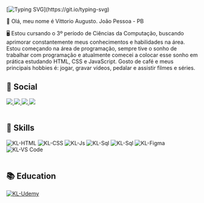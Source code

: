 [![Typing SVG](https://readme-typing-svg.demolab.com?font=Fira+Code&size=32&pause=1000&color=000BFF&random=false&width=435&lines=Hey+guys!;%F0%9F%91%8BI'm+Vittorio;Welcome+to+My+GitHub+Profile!)](https://git.io/typing-svg)

👋 Olá, meu nome é Vittorio Augusto. João Pessoa - PB

🖥️ Estou cursando o 3º período de Ciências da Computação, buscando aprimorar constantemente meus conhecimentos e habilidades na área.
Estou começando na área de programação, sempre tive o sonho de trabalhar com programação e atualmente comecei a colocar esse sonho em prática estudando HTML, CSS e JavaScript. Gosto de café e meus principais hobbies é: jogar, gravar vídeos, pedalar e assistir filmes e séries.



<div>
 <h2> 👨 Social </h2>
  <a href="https://vittorioaugusto.github.io/Portfolio/" target="_blank">
   <img src="https://img.shields.io/badge/portfólio-blue?style=for-the-badge&logoColor=white">
 </a>
 <a href="mailto:vi.aborges47@gmail.com" target="_blank">
   <img src="https://img.shields.io/badge/Gmail-D14836?style=for-the-badge&logo=gmail&logoColor=white">
 </a>
 <a href="https://www.linkedin.com/in/vittorio-augusto/" target="_blank">
   <img src="https://img.shields.io/badge/-LinkedIn-%230077B5?style=for-the-badge&logo=linkedin&logoColor=white">
 </a>
 <a href="https://www.instagram.com/vittorio.augusto/" target="_blank">
  <img src="https://img.shields.io/badge/-Instagram-%23E4405F?style=for-the-badge&logo=instagram&logoColor=white">
 </a>
 
 <br>

<div style="display: inline_block"><br>
  <h2> 🚀 Skills </h2>
<img align="center" alt="KL-HTML" src="https://img.shields.io/badge/HTML5-E34F26?style=for-the-badge&logo=html5&logoColor=white">
<img align="center" alt="KL-CSS" src="https://img.shields.io/badge/CSS3-1572B6?style=for-the-badge&logo=css3&logoColor=white">
<img align="center" alt="KL-Js" src="https://img.shields.io/badge/JavaScript-F7DF1E?style=for-the-badge&logo=javascript&logoColor=black">
<img align="center" alt="KL-Sql" src="https://img.shields.io/badge/PHP-777BB4?style=for-the-badge&logo=php&logoColor=white" />
<img align="center" alt="KL-Sql" src="https://img.shields.io/badge/MySQL-00000F?style=for-the-badge&logo=mysql&logoColor=white">
<img align="center" alt="KL-Figma" src="https://img.shields.io/badge/Figma-F24E1E?style=for-the-badge&logo=figma&logoColor=white"/>
  <img align="center" alt="KL-VS Code" src="https://img.shields.io/badge/Visual_Studio_Code-0078D4?style=for-the-badge&logo=visual%20studio%20code&logoColor=white">
</div>


<div style="display: inline_block"><br>
  <h2> 📚 Education </h2>
 <a href="https://www.udemy.com/" target="_blank">
<img align="center" alt="KL-Udemy" src="https://img.shields.io/badge/Udemy-blueviolet?style=for-the-badge&logo=Udemy&logoColor=white">
 </a>
</div>


